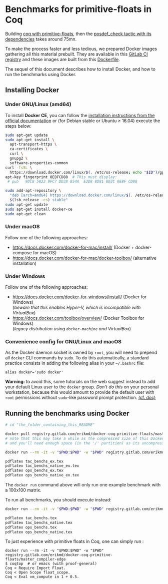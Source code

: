 # Benchmarks for primitive-floats in Coq

Building
[coq with primitive-floats](https://github.com/validsdp/coq/tree/primitive-floats),
then the
[posdef_check tactic with its dependencies](https://github.com/validsdp/validsdp/blob/posdef_check/theories/posdef_check.v)
takes around 75mn.

To make the process faster and less tedious, we prepared Docker images
gathering all this material prebuilt. They are available in this
[GitLab CI registry](https://gitlab.com/erikmd/docker-coq-primitive-floats/container_registry)
and these images are built from this
[Dockerfile](https://gitlab.com/erikmd/docker-coq-primitive-floats/blob/master/Dockerfile).

The sequel of this document describes how to install Docker, and how
to run the benchmarks using Docker.

## Installing Docker

### Under GNU/Linux (amd64)

To install **Docker CE**, you can follow the
[installation instructions from the official documentation](https://docs.docker.com/install/#supported-platforms)
or (for Debian stable or Ubuntu ≥ 16.04) execute the steps below:

```bash
sudo apt-get update
sudo apt-get install \
  apt-transport-https \
  ca-certificates \
  curl \
  gnupg2 \
  software-properties-common
curl -fsSL \
  https://download.docker.com/linux/$(. /etc/os-release; echo "$ID")/gpg | sudo apt-key add -
apt-key fingerprint 0EBFCD88  # This must display:
 # pub   9DC8 5822 9FC7 DD38 854A  E2D8 8D81 803C 0EBF CD88

sudo add-apt-repository \
  "deb [arch=amd64] https://download.docker.com/linux/$(. /etc/os-release; echo "$ID") \
  $(lsb_release -cs) stable"
sudo apt-get update
sudo apt-get install docker-ce
sudo apt-get clean
```

### Under macOS

Follow one of the following approaches:

* <https://docs.docker.com/docker-for-mac/install/> (Docker + docker-compose for macOS)
* <https://docs.docker.com/docker-for-mac/docker-toolbox/> (alternative installation)

### Under Windows

Follow one of the following approaches:

* <https://docs.docker.com/docker-for-windows/install/> (Docker for Windows)  
  (*beware that this enables Hyper-V, which is incompatible with VirtualBox*)
* <https://docs.docker.com/toolbox/overview/> (Docker Toolbox for Windows)  
  (*legacy distribution using `docker-machine` and VirtualBox*)

### Convenience config for GNU/Linux and macOS

As the Docker daemon socket is owned by `root`, you will need to
prepend all `docker` CLI commands by `sudo`.
To do this automatically, a standard practice consists in adding the
following alias in your `~/.bashrc` file:

    alias docker='sudo docker'

**Warning:** to avoid this, some tutorials on the web suggest instead
to add your default Linux user to the `docker` group. *Don't do this*
on your personal workstation, because this would amount to provide the
default user with `root` permissions without `sudo`-like password
prompt protection.
[(cf. doc)](https://docs.docker.com/engine/security/security/#docker-daemon-attack-surface)

## Running the benchmarks using Docker

```bash
# cd "the_folder_containing_this_README"

docker pull registry.gitlab.com/erikmd/docker-coq-primitive-floats/master_compiler-edge
# note that this may take a while as the compressed size of this Docker image is 1.3 GB,
# and you'll need enough space (in the '/' partition) as its uncompressed size is 4.0 GB

docker run --rm -it -v "$PWD:$PWD" -w "$PWD" registry.gitlab.com/erikmd/docker-coq-primitive-floats/master_compiler-edge ./run_example.sh

pdflatex tac_benchs_ex.tex
pdflatex tac_benchs_native_ex.tex
pdflatex ops_benchs_ex.tex
pdflatex ops_benchs_native_ex.tex
```

The `docker run` command above will only run one example benchmark with a 100x100 matrix.

To run all benchmarks, you should execute instead:

```bash
docker run --rm -it -v "$PWD:$PWD" -w "$PWD" registry.gitlab.com/erikmd/docker-coq-primitive-floats/master_compiler-edge ./run_full.sh

pdflatex tac_benchs.tex
pdflatex tac_benchs_native.tex
pdflatex ops_benchs.tex
pdflatex ops_benchs_native.tex
```

To just experience with primitive floats in Coq, one can simply run :

```
docker run --rm -it -v "$PWD:$PWD" -w "$PWD" registry.gitlab.com/erikmd/docker-coq-primitive-floats/master_compiler-edge
$ coqtop  # or emacs (with proof-general)
Coq < Require Import Float.
Coq < Open Scope float_scope.
Coq < Eval vm_compute in 1 + 0.5.
```
